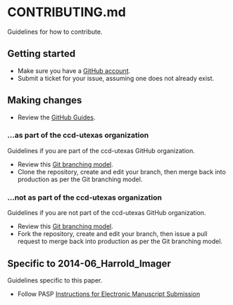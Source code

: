 # CONTRIBUTING.md

Guidelines for how to contribute.

## Getting started

- Make sure you have a [GitHub account](https://github.com/signup/free).
- Submit a ticket for your issue, assuming one does not already exist.

## Making changes

- Review the [GitHub Guides](https://guides.github.com/).

### ...as part of the ccd-utexas organization

Guidelines if you are part of the ccd-utexas GitHub organization.

- Review this [Git branching model](http://nvie.com/posts/a-successful-git-branching-model/). 
- Clone the repository, create and edit your branch, then merge back into production as per the Git branching model.

### ...not as part of the ccd-utexas organization

Guidelines if you are not part of the ccd-utexas GitHub organization.

- Review this [Git branching model](http://nvie.com/posts/a-successful-git-branching-model/).
- Fork the repository, create and edit your branch, then issue a pull request to merge back into production as per the Git branching model.

## Specific to 2014-06_Harrold_Imager

Guidelines specific to this paper.

- Follow PASP [Instructions for Electronic Manuscript Submission](http://www.press.uchicago.edu/journals/pasp/elec_submit.html?journal=pasp)

